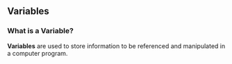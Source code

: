 ## Variables

### What is a Variable?

**Variables** are used to store information to be referenced and manipulated in a computer program.